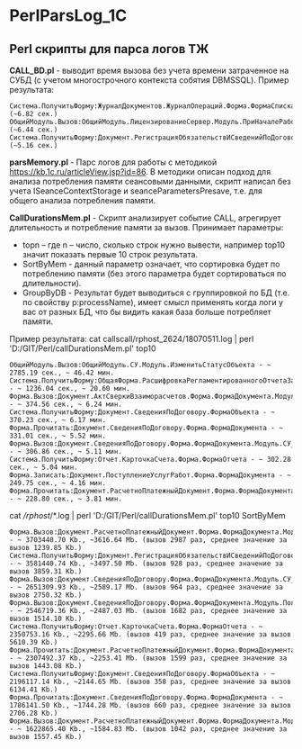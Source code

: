 # PerlParsLog_1C
Perl cкрипты для парса логов ТЖ
---
**CALL_BD.pl** - выводит время вызова без учета времени затраченное на СУБД (с учетом многострочного контекста собятия DBMSSQL).
Пример результата:

    Система.ПолучитьФорму:ЖурналДокументов.ЖурналОпераций.Форма.ФормаСписка;ОбщаяФорма.ФормаСтарт;ОбщаяФорма.СУ_ПодписаниеДокументов;ОбщаяФор>ма.ФормаВыбораТекущейОрганизации;Обработка.ИнформационныйЦентр.Форма.ИнформационныйЦентр;бработка.ПолнотекстовыйПоискВДанных.Форма.Упрощ>еннаяФорма-6822000 (~6.82 сек.)
    ОбщийМодуль.Вызов:ОбщийМодуль.ЛицензированиеСервер.Модуль.ПриНачалеРаботыСистемы-6442992 (~6.44 сек.)
    Система.ПолучитьФорму:Документ.РегистрацияОбязательствИСведенийПоДоговорам.ФормаОбъекта-5164006 (~5.16 сек.)
  

**parsMemory.pl** - Парс логов для работы с методикой https://kb.1c.ru/articleView.jsp?id=86.
В методики описан подход для анализа потребления памяти сеансовыми данными, скрипт написал без учета 
ISeanceContextStorage и seanceParametersPresave, т.е. для общего анализа потребления памяти.

**CallDurationsMem.pl** - Скрипт анализирует событие CALL, агрегирует длительность и потребление памяти за вызов. 
Принимает параметры:
* topn – где n – число, сколько строк нужно вывести, например top10 значит показать первые 10 строк результата.
* SortByMem - данный параметр означает, что сортировка будет по потреблению памяти (без этого параметра будет сортироваться по длительности). 
* GroupByDB - Результат будет выводиться с группировкой по БД (т.е. по свойству p:processName), имеет смысл применять когда логи у вас от разных БД, что   бы видить какая база больше потребляет памяти.

Пример результата:
cat callscall/rphost_2624/18070511.log | perl 'D:/GIT/Perl/callDurationsMem.pl' top10

    ОбщийМодуль.Вызов:ОбщийМодуль.СУ.Модуль.ИзменитьСтатусОбъекта - ~ 2785.19 сек., ~ 46.42 мин.
    Система.ПолучитьФорму:ОбщаяФорма.РасшифровкаРегламентированногоОтчетаЗарплата - ~ 1236.04 сек., ~ 20.60 мин.
    Форма.Вызов:Документ.АктСверкиВзаиморасчетов.Форма.ФормаДокумента.Модуль.ЗаполнитьПоДаннымБухУчетаСервер - ~ 374.56 сек., ~ 6.24 мин.
    Система.ПолучитьФорму:Документ.СведенияПоДоговору.ФормаОбъекта - ~ 370.23 сек., ~ 6.17 мин.
    Форма.Прочитать:Документ.СведенияПоДоговору.Форма.ФормаДокумента - ~ 331.01 сек., ~ 5.52 мин.
    Форма.Вызов:Документ.СведенияПоДоговору.Форма.ФормаДокумента.Модуль.СУ_ОбновитьИнтерфейсНаСервере - ~ 306.86 сек., ~ 5.11 мин.
    Система.ПолучитьФорму:Отчет.КарточкаСчета.Форма.ФормаОтчета - ~ 302.28 сек., ~ 5.04 мин.
    Форма.Записать:Документ.ПоступлениеУслугРабот.Форма.ФормаДокумента - ~ 249.75 сек., ~ 4.16 мин.
    Форма.Прочитать:Документ.РасчетноПлатежныйДокумент.Форма.ФормаДокумента - ~ 228.80 сек., ~ 3.81 мин.

 cat */rphost*/*.log | perl 'D:/GIT/Perl/callDurationsMem.pl' top10 SortByMem

    Форма.Вызов:Документ.РасчетноПлатежныйДокумент.Форма.ФормаДокумента.Модуль.УправлениеВидимостьюСозданияИного - ~ 3703440.70 Kb., ~3616.64 Mb. (вызов 2987 раз, среднее значение за вызов 1239.85 Kb.)
    Система.ПолучитьФорму:Документ.РегистрацияОбязательствИСведенийПоДоговорам.Форма.ФормаДокумента - ~ 3581440.74 Kb., ~3497.50 Mb. (вызов 928 раз, среднее значение за вызов 3859.31 Kb.)
    Форма.Вызов:Документ.СведенияПоДоговору.Форма.ФормаДокумента.Модуль.СУ_ОбновитьИнтерфейсНаСервере - ~ 2651309.93 Kb., ~2589.17 Mb. (вызов 964 раз, среднее значение за вызов 2750.32 Kb.)
    Форма.Вызов:Документ.СведенияПоДоговору.Форма.ФормаДокумента.Модуль.ПолучателиГрафика_ВычислимыеПоля_Заполнить - ~ 2546719.36 Kb., ~2487.03 Mb. (вызов 1682 раз, среднее значение за вызов 1514.10 Kb.)
    Система.ПолучитьФорму:Отчет.КарточкаСчета.Форма.ФормаОтчета - ~ 2350753.16 Kb., ~2295.66 Mb. (вызов 419 раз, среднее значение за вызов 5610.39 Kb.)
    Форма.Прочитать:Документ.РасчетноПлатежныйДокумент.Форма.ФормаДокумента - ~ 2307492.37 Kb., ~2253.41 Mb. (вызов 1599 раз, среднее значение за вызов 1443.08 Kb.)
    Система.ПолучитьФорму:Документ.СведенияПоДоговору.ФормаОбъекта - ~ 2196117.14 Kb., ~2144.65 Mb. (вызов 358 раз, среднее значение за вызов 6134.41 Kb.)
    Форма.Прочитать:Документ.СведенияПоДоговору.Форма.ФормаДокумента - ~ 1786141.50 Kb., ~1744.28 Mb. (вызов 660 раз, среднее значение за вызов 2706.28 Kb.)
    Форма.Вызов:Документ.РасчетноПлатежныйДокумент.Форма.ФормаДокумента.Модуль.СУ_ОбновитьИнтерфейсНаСервере - ~ 1622865.40 Kb., ~1584.83 Mb. (вызов 1042 раз, среднее значение за вызов 1557.45 Kb.)